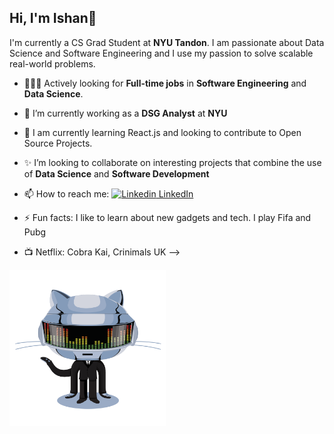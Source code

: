 ## Hi, I'm Ishan👋

I'm currently a CS Grad Student at **NYU Tandon**. I am passionate about Data Science and Software Engineering and I use my passion to solve scalable real-world problems.




- 🧑🏻‍💻 Actively looking for **Full-time jobs** in **Software Engineering** and **Data Science**. 
- 🔭 I’m currently working as a **DSG Analyst** at **NYU**             
- 🌱 I am currently learning React.js and looking to contribute to Open Source Projects.
- ✨ I’m looking to collaborate on interesting projects that combine the use of **Data Science** and **Software Development**

- 📫 How to reach me: [![Linkedin](https://i.stack.imgur.com/gVE0j.png) LinkedIn](https://www.linkedin.com/in/ishan-tickoo-104750aa)
&nbsp;
- ⚡ Fun facts: I like to learn about new gadgets and tech. I play Fifa and Pubg
- 📺 Netflix: Cobra Kai, Crinimals UK
-->
<img src="https://github.com/Zeus197/Zeus197/blob/main/gif1.gif" alt="alt text" width="250" height="250">
